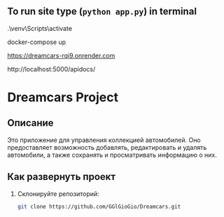 ## To run site type (`python app.py`) in terminal

.\venv\Scripts\activate

docker-compose up

https://dreamcars-rqi9.onrender.com

http://localhost:5000/apidocs/


# Dreamcars Project

## Описание
Это приложение для управления коллекцией автомобилей. Оно предоставляет возможность добавлять, редактировать и удалять автомобили, а также сохранять и просматривать информацию о них.

## Как развернуть проект

1. Склонируйте репозиторий:
   ```bash
   git clone https://github.com/GGlGioGio/Dreamcars.git
